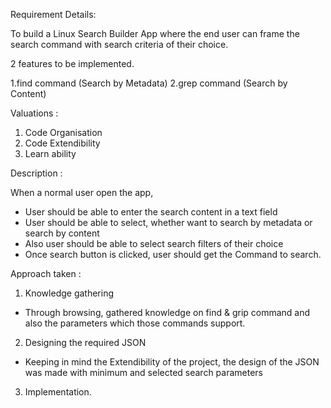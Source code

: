 Requirement Details:

To build a Linux Search Builder App where the end user can frame the search command with search criteria of their choice.

2 features to be implemented.

1.find command (Search by Metadata)
2.grep command (Search by Content)

Valuations :

1. Code Organisation
2. Code Extendibility
3. Learn ability

Description :

When a normal user open the app, 

 - User should be able to enter the search content in a text field
 - User should be able to select, whether want to search by metadata or search by content
 - Also user should be able to select search filters of their choice
 - Once search button is clicked, user should get the Command to search. 



Approach taken :

1. Knowledge gathering
 - Through browsing, gathered knowledge on find & grip command and also the parameters which those commands support.
2. Designing the required JSON
 - Keeping in mind the Extendibility of the project, the design of the JSON was made with minimum and selected
   search parameters
3. Implementation.







